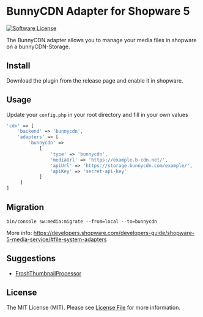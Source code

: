 # BunnyCDN Adapter for Shopware 5

[![Software License](https://img.shields.io/badge/license-MIT-brightgreen.svg?style=flat-square)](LICENSE.md)

The BunnyCDN adapter allows you to manage your media files in shopware on a bunnyCDN-Storage.


## Install

Download the plugin from the release page and enable it in shopware.

## Usage

Update your `config.php` in your root directory and fill in your own values

```php
'cdn' => [
    'backend' => 'bunnycdn',
    'adapters' => [
        'bunnycdn' =>
            [
                'type' => 'bunnycdn',
                'mediaUrl' => 'https://example.b-cdn.net/',
                'apiUrl' => 'https://storage.bunnycdn.com/example/',
                'apiKey' => 'secret-api-key'
            ]
     ]
]
```

## Migration
`bin/console sw:media:migrate --from=local --to=bunnycdn`

More info: https://developers.shopware.com/developers-guide/shopware-5-media-service/#file-system-adapters

## Suggestions

- [FroshThumbnailProcessor](https://github.com/FriendsOfShopware/FroshThumbnailProcessor)

## License

The MIT License (MIT). Please see [License File](LICENSE) for more information.

